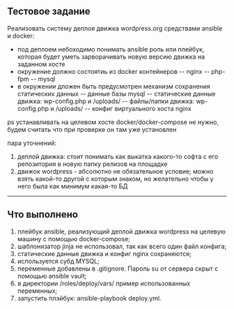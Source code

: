 ## Тестовое задание

Реализовать систему деплоя движка wordpress.org средствами ansible и docker:
- под деплоем небоходимо понимать ansible роль или плейбук, которая будет уметь зарворачивать новую версию движка на заданном хосте
- окружение должно состоятиь из docker контейнеров
-- nginx
-- php-fpm
-- mysql
- в окружении дложен быть предусмотрен механизм сохранения статических данных
-- данные базы mysql
-- статические данные движка: wp-config.php и /uploads/
-- файлы/папки движка: wp-config.php и /uploads/
-- конфиг виртуального хоста nginx

ps устанавливать на целевом хосте docker/docker-compose не нужно, будем считать что при проверке он там уже установлен

пара уточнений:

1. деплой движка: стоит понимать как выкатка какого-то софта с его репозитория в новую папку релизов на площадке
2. движок wordpress - абсолютно не обязательное условие; можно взять какой-то другой с которым знаком, но желательно чтобы у него была как минимум какая-то БД

-----------------------------------------------------------------------------------------------
## Что выполнено

1) плейбук ansible, реализующий деплой движка wordpress на целевую машину с помощью docker-compose;
2) шаблонизатор jinja не использовал, так как всего один файл конфига;
3) статические данные движка и конфиг nginx сохраняются;
4) используется субд MYSQL;
5) переменные добавлены в .gitignore. Пароль su от сервера скрыт с помощью ansible vault;
6) в директории /roles/deploy/vars/ пример использованных переменных;
7) запустить плэйбук: ansible-playbook deploy.yml.
